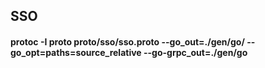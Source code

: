 ## SSO

#### protoc -I proto proto/sso/sso.proto --go_out=./gen/go/ --go_opt=paths=source_relative --go-grpc_out=./gen/go